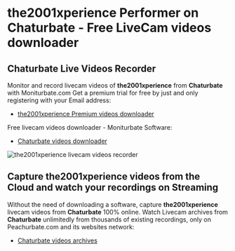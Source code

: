# the2001xperience Performer on Chaturbate - Free LiveCam videos downloader

## Chaturbate Live Videos Recorder

Monitor and record livecam videos of **the2001xperience** from **Chaturbate** with Moniturbate.com
Get a premium trial for free by just and only registering with your Email address:
* [the2001xperience Premium videos downloader](https://moniturbate.com/request-demo-licence-key.html)

Free livecam videos downloader - Moniturbate Software:
* [Chaturbate videos downloader](https://moniturbate.com/moniturbate-download-software.html)

![the2001xperience livecam videos recorder](https://peachurnet.com/templates/moniturbate-software.png)


## Capture the2001xperience videos from the Cloud and watch your recordings on Streaming

Without the need of downloading a software, capture **the2001xperience** livecam videos from **Chaturbate** 100% online.
Watch Livecam archives from **Chaturbate** unlimitedly from thousands of existing recordings, only on Peachurbate.com and its websites network:
* [Chaturbate videos archives](https://peachurnet.com/)
